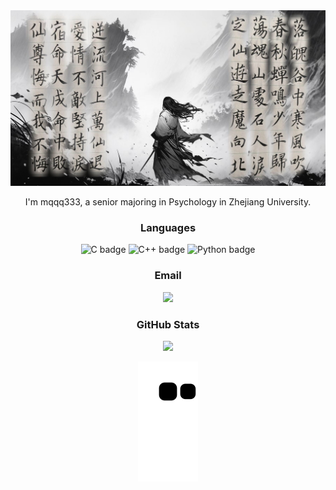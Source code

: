 <div align="center"> <img src="https://github.com/mqqq333/Images/blob/3c0356dae72b6fc3d0eac6de7d3455227d010f93/blob/main/banner.jfif" /> </div>
<p>
</p>
<p align="center">
I'm mqqq333, a senior majoring in Psychology in Zhejiang University.
</p>
<h3 align="center">Languages</h3>

<div align="center">
  <div style="display: inline-block;">
    <img src="https://img.shields.io/badge/-C-A8B9CC?style=for-the-badge&logo=c&logoColor=white" alt="C badge">
  </div>

  <div style="display: inline-block;">
    <img src="https://img.shields.io/badge/-C++-00599C?style=for-the-badge&logo=cplusplus&logoColor=white" alt="C++ badge">
  </div>
  
  <div style="display: inline-block;">
    <img src="https://img.shields.io/badge/-Python-3776AB?style=for-the-badge&logo=python&logoColor=white" alt="Python badge">
  </div>
</div>




<h3 align="center">Email</h3>
<div align="center">


  [![](https://img.shields.io/badge/-GMail-EA4335?style=for-the-badge&logo=gmail&logoColor=white)](mailto:maqi316101@gmail.com)

</div>
<h3 align="center">GitHub Stats</h3>
<div align="center"> <img src="https://github-readme-stats.vercel.app/api?username=mqqq333" /> </div>

<div align="center">

![](https://raw.githubusercontent.com/mqqq333/mqqq333/main/assets/github-contribution-grid-snake.svg)

</div>

